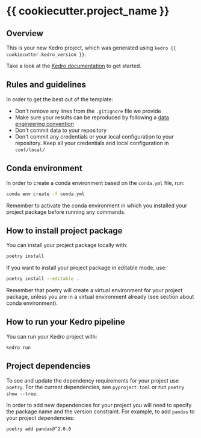 # {{ cookiecutter.project_name }}

## Overview

This is your new Kedro project, which was generated using `kedro {{ cookiecutter.kedro_version }}`.

Take a look at the [Kedro documentation](https://docs.kedro.org) to get started.

## Rules and guidelines

In order to get the best out of the template:

* Don't remove any lines from the `.gitignore` file we provide
* Make sure your results can be reproduced by following a [data engineering convention](https://docs.kedro.org/en/stable/faq/faq.html#what-is-data-engineering-convention)
* Don't commit data to your repository
* Don't commit any credentials or your local configuration to your repository. Keep all your credentials and local configuration in `conf/local/`

## Conda environment
In order to create a conda environment based on the `conda.yml` file, run:
```bash
conda env create -f conda.yml
```
Remember to activate the conda environment in which you installed your project package before running any commands.

## How to install project package

You can install your project package locally with:
```bash
poetry install
```
If you want to install your project package in editable mode, use:
```bash
poetry install --editable .
```

Remember that poetry will create a virtual environment for your project package, unless you are in a virtual environment already (see section about conda environment).


## How to run your Kedro pipeline

You can run your Kedro project with:

```
kedro run
```

## Project dependencies

To see and update the dependency requirements for your project use `poetry`.
For the current dependencies, see `pyproject.toml` or run `poetry show --tree`.

In order to add new dependencies for your project you will need to specify the package name and the version constraint.
For example, to add `pandas` to your project dependencies:

```
poetry add pandas@^2.0.0
```
